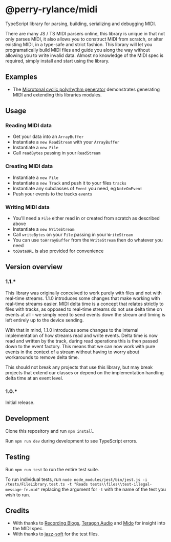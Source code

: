 # @perry-rylance/midi
TypeScript library for parsing, building, serializing and debugging MIDI.

There are many JS / TS MIDI parsers online, this library is unique in that not only parses MIDI, it also allows you to construct MIDI from scratch, or alter existing MIDI, in a type-safe and strict fashion. This library will let you programatically build MIDI files and guide you along the way without allowing you to write invalid data. Almost no knowledge of the MIDI spec is required, simply install and start using the library.

## Examples
- The [Microtonal cyclic polyrhythm generator](https://github.com/PerryRylance/microtonal-cyclic-polyrhythm-generator) demonstrates generating MIDI and extending this libraries modules.

## Usage

### Reading MIDI data
- Get your data into an `ArrayBuffer`
- Instantiate a `new ReadStream` with your `ArrayBuffer`
- Instantiate a `new File`
- Call `readBytes` passing in your `ReadStream`

### Creating MIDI data
- Instantiate a `new File`
- Instantiate a `new Track` and push it to your files `tracks`
- Instantiate any subclasses of `Event` you need, eg `NoteOnEvent`
- Push your events to the tracks `events`

### Writing MIDI data
- You'll need a `File` either read in or created from scratch as described above
- Instantiate a `new WriteStream`
- Call `writeBytes` on your `File` passing in your `WriteStream`
- You can use `toArrayBuffer` from the `WriteStream` then do whatever you need
- `toDataURL` is also provided for convenience

## Version overview
### 1.1.*
This library was originally conceived to work purely with files and not with real-time streams. 1.1.0 introduces some changes that make working with real-time streams easier. MIDI delta time is a concept that relates strictly to files with tracks, as opposed to real-time streams do not use delta time on events at all - we simply need to send events down the stream and timing is left entirely up to the device sending.

With that in mind, 1.1.0 introduces some changes to the internal implementation of how streams read and write events. Delta time is now read and written by the track, during read operations this is then passed down to the event factory. This means that we can now work with pure events in the context of a stream without having to worry about workarounds to remove delta time.

This should not break any projects that use this library, but may break projects that extend our classes or depend on the implementation handling delta time at an event level.

### 1.0.*
Initial release.

## Development
Clone this repository and run `npm install`.

Run `npm run dev` during development to see TypeScript errors.

## Testing
Run `npm run test` to run the entire test suite.

To run individual tests, run `node node_modules/jest/bin/jest.js -i /tests/FileLibrary.test.ts -t "Reads tests\\files\\test-illegal-message-fe.mid"` replacing the argument for `-t` with the name of the test you wish to run.

## Credits
- With thanks to [Recording Blogs](https://www.recordingblogs.com/wiki/musical-instrument-digital-interface-midi), [Teragon Audio](http://midi.teragonaudio.com/tech/midispec/run.htm) and [Mido](https://mido.readthedocs.io/en/latest/meta_message_types.html) for insight into the MIDI spec.
- With thanks to [jazz-soft](https://github.com/jazz-soft/test-midi-files) for the test files.